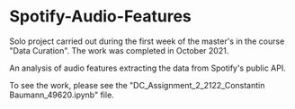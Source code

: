 # Spotify-Audio-Features
Solo project carried out during the first week of the master's in the course "Data Curation". The work was completed in October 2021. 

An analysis of audio features extracting the data from Spotify's public API. 

To see the work, please see the "DC_Assignment_2_2122_Constantin Baumann_49620.ipynb" file.

